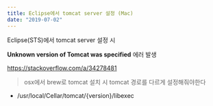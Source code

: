 ```yaml
---
title: Eclipse에서 tomcat server 설정 (Mac)
date: "2019-07-02"
---
```


Eclipse(STS)에서 tomcat server 설정 시 

<b>Unknown version of Tomcat was specified</b> 에러 발생 


https://stackoverflow.com/a/34278481

> osx에서 brew로 tomcat 설치 시 tomcat 경로를 다르게 설정해줘야한다
* /usr/local/Cellar/tomcat/{version}/libexec
